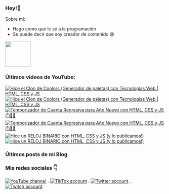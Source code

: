 ### Hey!👋
Sobre mí:
- Hago como que le sé a la programación
- Se puede decir que soy creador de contenido 😄

<img align="center" width="80" src="https://user-images.githubusercontent.com/52986565/178525486-56010057-afa6-49d6-bb5e-c400b8694ac2.svg" />


### Últimos videos de YouTube:

<!-- BEGIN YOUTUBE-CARDS -->
[![Hice el Clon de Coolors (Generador de paletas) con Tecnologías Web | HTML, CSS y JS](https://ytcards.demolab.com/?id=bZ5RFbsqJII&title=Hice+el+Clon+de+Coolors+%28Generador+de+paletas%29+con+Tecnolog%C3%ADas+Web+%7C+HTML%2C+CSS+y+JS&lang=en&timestamp=1673631009&background_color=%230f0f0f&title_color=%23ffffff&stats_color=%23dedede&width=250&duration=819 "Hice el Clon de Coolors (Generador de paletas) con Tecnologías Web | HTML, CSS y JS")](https://www.youtube.com/watch?v=bZ5RFbsqJII#gh-dark-mode-only)[![Hice el Clon de Coolors (Generador de paletas) con Tecnologías Web | HTML, CSS y JS](https://ytcards.demolab.com/?id=bZ5RFbsqJII&title=Hice+el+Clon+de+Coolors+%28Generador+de+paletas%29+con+Tecnolog%C3%ADas+Web+%7C+HTML%2C+CSS+y+JS&lang=en&timestamp=1673631009&background_color=%23ffffff&title_color=%2324292f&stats_color=%2357606a&width=250&duration=819 "Hice el Clon de Coolors (Generador de paletas) con Tecnologías Web | HTML, CSS y JS")](https://www.youtube.com/watch?v=bZ5RFbsqJII#gh-light-mode-only)
[![Temporizador de Cuenta Regresiva para Año Nuevo con  HTML, CSS y JS ⏱️🥳🎉](https://ytcards.demolab.com/?id=o5bawqBDLKk&title=Temporizador+de+Cuenta+Regresiva+para+A%C3%B1o+Nuevo+con++HTML%2C+CSS+y+JS+%E2%8F%B1%EF%B8%8F%F0%9F%A5%B3%F0%9F%8E%89&lang=en&timestamp=1672491102&background_color=%230f0f0f&title_color=%23ffffff&stats_color=%23dedede&width=250&duration=131 "Temporizador de Cuenta Regresiva para Año Nuevo con  HTML, CSS y JS ⏱️🥳🎉")](https://www.youtube.com/watch?v=o5bawqBDLKk#gh-dark-mode-only)[![Temporizador de Cuenta Regresiva para Año Nuevo con  HTML, CSS y JS ⏱️🥳🎉](https://ytcards.demolab.com/?id=o5bawqBDLKk&title=Temporizador+de+Cuenta+Regresiva+para+A%C3%B1o+Nuevo+con++HTML%2C+CSS+y+JS+%E2%8F%B1%EF%B8%8F%F0%9F%A5%B3%F0%9F%8E%89&lang=en&timestamp=1672491102&background_color=%23ffffff&title_color=%2324292f&stats_color=%2357606a&width=250&duration=131 "Temporizador de Cuenta Regresiva para Año Nuevo con  HTML, CSS y JS ⏱️🥳🎉")](https://www.youtube.com/watch?v=o5bawqBDLKk#gh-light-mode-only)
[![Hice un RELOJ BINARIO con HTML, CSS y JS  (y lo publicamos!)](https://ytcards.demolab.com/?id=NWV4cmjtRW4&title=Hice+un+RELOJ+BINARIO+con+HTML%2C+CSS+y+JS++%28y+lo+publicamos%21%29&lang=en&timestamp=1671970501&background_color=%230f0f0f&title_color=%23ffffff&stats_color=%23dedede&width=250&duration=362 "Hice un RELOJ BINARIO con HTML, CSS y JS  (y lo publicamos!)")](https://www.youtube.com/watch?v=NWV4cmjtRW4#gh-dark-mode-only)[![Hice un RELOJ BINARIO con HTML, CSS y JS  (y lo publicamos!)](https://ytcards.demolab.com/?id=NWV4cmjtRW4&title=Hice+un+RELOJ+BINARIO+con+HTML%2C+CSS+y+JS++%28y+lo+publicamos%21%29&lang=en&timestamp=1671970501&background_color=%23ffffff&title_color=%2324292f&stats_color=%2357606a&width=250&duration=362 "Hice un RELOJ BINARIO con HTML, CSS y JS  (y lo publicamos!)")](https://www.youtube.com/watch?v=NWV4cmjtRW4#gh-light-mode-only)
<!-- END YOUTUBE-CARDS -->

### Últimos posts de mi Blog

<!-- BLOG-POST-LIST:START -->
<!-- BLOG-POST-LIST:END -->

### Mis redes sociales 👇

[![YouTube channel](https://img.shields.io/youtube/channel/subscribers/UCKMWXwHYoy920OFEN_BM5VQ?style=social)](https://www.youtube.com/@doneberdev)
 . [![TikTok account](https://img.shields.io/endpoint?logo=TikTok&style=social&url=https%3A%2F%2Fdoneber.dev%2Ftiktok-counter%2F)](https://www.tiktok.com/@doneberdev)
 . [![Twitter account](https://img.shields.io/twitter/follow/doneberdev?label=Followers&style=social)](https://twitter.com/doneberdev)
 . [![Twitch account](https://img.shields.io/twitch/status/doneberdev?style=social)](https://twitch.tv/doneberdev)
